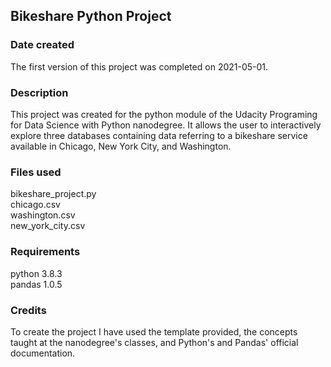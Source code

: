 ## Bikeshare Python Project

### Date created
The first version of this project was completed on 2021-05-01.

### Description
This project was created for the python module of the Udacity Programing for
Data Science with Python nanodegree. It allows the user to interactively explore
three databases containing data referring to a bikeshare service available in
Chicago, New York City, and Washington.

### Files used
bikeshare_project.py  
chicago.csv  
washington.csv  
new_york_city.csv  

### Requirements

python 3.8.3  
pandas 1.0.5  

### Credits

To create the project I have used the template provided, the concepts taught at
the nanodegree's classes, and Python's and Pandas' official documentation.
